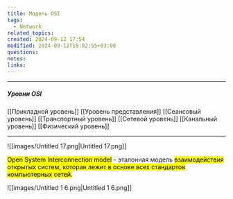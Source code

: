```yaml
---
title: Модель OSI
tags:
  - Network
related_topics: 
created: 2024-09-12 17:54
modified: 2024-09-12T18:02:55+03:00
questions: 
notes: 
links: 
---
```


---
##### Уровни OSI
[[Прикладной уровень]]
[[Уровень представления]]
[[Сеансовый уровень]]
[[Транспортный уровень]]
[[Сетевой уровень]]
[[Канальный уровень]]
[[Физический уровень]]

----

![[images/Untitled 17.png|Untitled 17.png]]

<mark class="hltr-red">Open System Interconnection model</mark> - эталонная модель <mark class="hltr-green2">взаимодействия открытых систем, которая лежит в основе всех стандартов компьютерных сетей.</mark>

![[images/Untitled 1 6.png|Untitled 1 6.png]]

